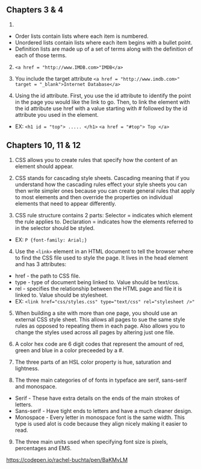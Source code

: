 ## Chapters 3 & 4

1.
* Order lists contain lists where each item is numbered.
* Unordered lists contain lists where each item begins with a bullet point.
* Definition lists are made up of a set of terms along with the definition of each of those terms.

2. `<a href = "http://www.IMDB.com>"IMDB</a>`

3. You include the target attribute
 `<a href = "http://www.imdb.com>" target = "_blank">Internet Database</a>`

4. Using the id attribute. First, you use the id attribute to identify the point in the page you would like the link to go. Then, to link the element with the id attribute use href with a value starting with # followed by the id attribute you used in the element.
* EX: `<h1 id = "top"> ..... </h1>`
`<a href = "#top"> Top </a>`

## Chapters 10, 11 & 12

1. CSS allows you to create rules that specify how the content of an element should appear.

2. CSS stands for cascading style sheets. Cascading meaning that if you understand how the cascading rules effect your style sheets you can then write simpler ones because you can create general rules that apply to most elements and then override the properties on individual elements that need to appear differently.

3. CSS rule structure contains 2 parts: Selector = indicates which element the rule applies to. Declaration = indicates how the elements referred to in the selector should be styled.
* EX: `P {font-family: Arial;}`

4. Use the `<link>` element in an HTML document to tell the browser where to find the CSS file used to style the page. It lives in the head element and has 3 attributes:
* href - the path to CSS file.
* type - type of document being linked to. Value should be text/css.
* rel - specifies the relationship between the HTML page and file it is linked to. Value should be stylesheet.
* EX: `<link href="css/styles.css" type="text/css" rel="stylesheet />"`

5. When building a site with more than one page, you should use an external CSS style sheet. This allows all pages to sue the same style rules as opposed to repeating them in each page. Also allows you to change the styles used across all pages by altering just one file.

6. A color hex code are 6 digit codes that represent the amount of red, green and blue in a color preceeded by a #.

7. The three parts of an HSL color property is hue, saturation and lightness.

8. The three main categories of of fonts in typeface are serif, sans-serif and monospace.
* Serif - These have extra details on the ends of the main strokes of letters.
* Sans-serif - Have tight ends to letters and have a much cleaner design.
* Monospace - Every letter in monospace font is the same width. This type is used alot is code because they align nicely making it easier to read.

9. The three main units used when specifying font size is pixels, percentages and EMS.

<https://codepen.io/rachel-buchta/pen/BaKMvLM>
